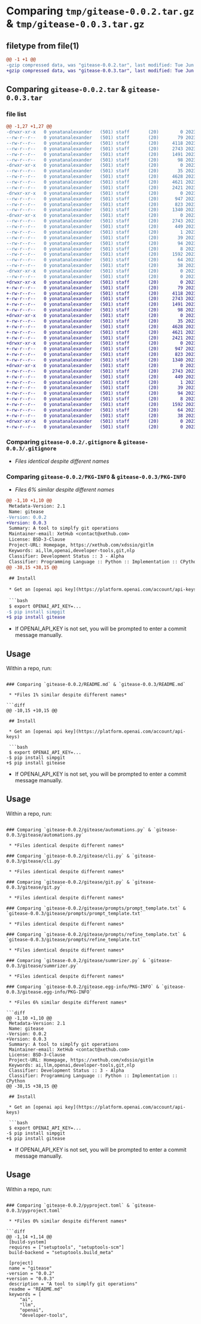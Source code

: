 # Comparing `tmp/gitease-0.0.2.tar.gz` & `tmp/gitease-0.0.3.tar.gz`

## filetype from file(1)

```diff
@@ -1 +1 @@
-gzip compressed data, was "gitease-0.0.2.tar", last modified: Tue Jun 13 12:51:04 2023, max compression
+gzip compressed data, was "gitease-0.0.3.tar", last modified: Tue Jun 13 12:57:15 2023, max compression
```

## Comparing `gitease-0.0.2.tar` & `gitease-0.0.3.tar`

### file list

```diff
@@ -1,27 +1,27 @@
-drwxr-xr-x   0 yonatanalexander   (501) staff       (20)        0 2023-06-13 12:51:04.017506 gitease-0.0.2/
--rw-r--r--   0 yonatanalexander   (501) staff       (20)       79 2023-06-07 11:21:02.000000 gitease-0.0.2/.gitattributes
--rw-r--r--   0 yonatanalexander   (501) staff       (20)     4118 2023-06-12 19:42:29.000000 gitease-0.0.2/.gitignore
--rw-r--r--   0 yonatanalexander   (501) staff       (20)     2743 2023-06-13 12:51:04.017181 gitease-0.0.2/PKG-INFO
--rw-r--r--   0 yonatanalexander   (501) staff       (20)     1491 2023-06-13 12:50:00.000000 gitease-0.0.2/README.md
--rw-r--r--   0 yonatanalexander   (501) staff       (20)       98 2023-06-13 12:41:22.000000 gitease-0.0.2/config.py
-drwxr-xr-x   0 yonatanalexander   (501) staff       (20)        0 2023-06-13 12:51:04.014848 gitease-0.0.2/gitease/
--rw-r--r--   0 yonatanalexander   (501) staff       (20)       35 2023-06-13 12:41:22.000000 gitease-0.0.2/gitease/__init__.py
--rw-r--r--   0 yonatanalexander   (501) staff       (20)     4628 2023-06-13 12:41:22.000000 gitease-0.0.2/gitease/automations.py
--rw-r--r--   0 yonatanalexander   (501) staff       (20)     4621 2023-06-13 12:49:26.000000 gitease-0.0.2/gitease/cli.py
--rw-r--r--   0 yonatanalexander   (501) staff       (20)     2421 2023-06-13 12:47:11.000000 gitease-0.0.2/gitease/git.py
-drwxr-xr-x   0 yonatanalexander   (501) staff       (20)        0 2023-06-13 12:51:04.016447 gitease-0.0.2/gitease/prompts/
--rw-r--r--   0 yonatanalexander   (501) staff       (20)      947 2023-06-13 08:49:13.000000 gitease-0.0.2/gitease/prompts/prompt_template.txt
--rw-r--r--   0 yonatanalexander   (501) staff       (20)      823 2023-06-13 08:49:13.000000 gitease-0.0.2/gitease/prompts/refine_template.txt
--rw-r--r--   0 yonatanalexander   (501) staff       (20)     1340 2023-06-13 12:41:22.000000 gitease-0.0.2/gitease/summrizer.py
-drwxr-xr-x   0 yonatanalexander   (501) staff       (20)        0 2023-06-13 12:51:04.016078 gitease-0.0.2/gitease.egg-info/
--rw-r--r--   0 yonatanalexander   (501) staff       (20)     2743 2023-06-13 12:51:00.000000 gitease-0.0.2/gitease.egg-info/PKG-INFO
--rw-r--r--   0 yonatanalexander   (501) staff       (20)      449 2023-06-13 12:51:04.000000 gitease-0.0.2/gitease.egg-info/SOURCES.txt
--rw-r--r--   0 yonatanalexander   (501) staff       (20)        1 2023-06-13 12:51:00.000000 gitease-0.0.2/gitease.egg-info/dependency_links.txt
--rw-r--r--   0 yonatanalexander   (501) staff       (20)       39 2023-06-13 12:51:00.000000 gitease-0.0.2/gitease.egg-info/entry_points.txt
--rw-r--r--   0 yonatanalexander   (501) staff       (20)       94 2023-06-13 12:51:00.000000 gitease-0.0.2/gitease.egg-info/requires.txt
--rw-r--r--   0 yonatanalexander   (501) staff       (20)        8 2023-06-13 12:51:00.000000 gitease-0.0.2/gitease.egg-info/top_level.txt
--rw-r--r--   0 yonatanalexander   (501) staff       (20)     1592 2023-06-13 12:41:22.000000 gitease-0.0.2/pyproject.toml
--rw-r--r--   0 yonatanalexander   (501) staff       (20)       64 2023-06-12 19:37:45.000000 gitease-0.0.2/requirements.txt
--rw-r--r--   0 yonatanalexander   (501) staff       (20)       38 2023-06-13 12:51:04.017580 gitease-0.0.2/setup.cfg
-drwxr-xr-x   0 yonatanalexander   (501) staff       (20)        0 2023-06-13 12:51:04.016839 gitease-0.0.2/tests/
--rw-r--r--   0 yonatanalexander   (501) staff       (20)        0 2023-06-07 11:21:27.000000 gitease-0.0.2/tests/__init__.py
+drwxr-xr-x   0 yonatanalexander   (501) staff       (20)        0 2023-06-13 12:57:15.015609 gitease-0.0.3/
+-rw-r--r--   0 yonatanalexander   (501) staff       (20)       79 2023-06-07 11:21:02.000000 gitease-0.0.3/.gitattributes
+-rw-r--r--   0 yonatanalexander   (501) staff       (20)     4118 2023-06-12 19:42:29.000000 gitease-0.0.3/.gitignore
+-rw-r--r--   0 yonatanalexander   (501) staff       (20)     2743 2023-06-13 12:57:15.015276 gitease-0.0.3/PKG-INFO
+-rw-r--r--   0 yonatanalexander   (501) staff       (20)     1491 2023-06-13 12:56:44.000000 gitease-0.0.3/README.md
+-rw-r--r--   0 yonatanalexander   (501) staff       (20)       98 2023-06-13 12:41:22.000000 gitease-0.0.3/config.py
+drwxr-xr-x   0 yonatanalexander   (501) staff       (20)        0 2023-06-13 12:57:15.012797 gitease-0.0.3/gitease/
+-rw-r--r--   0 yonatanalexander   (501) staff       (20)       35 2023-06-13 12:41:22.000000 gitease-0.0.3/gitease/__init__.py
+-rw-r--r--   0 yonatanalexander   (501) staff       (20)     4628 2023-06-13 12:41:22.000000 gitease-0.0.3/gitease/automations.py
+-rw-r--r--   0 yonatanalexander   (501) staff       (20)     4621 2023-06-13 12:49:26.000000 gitease-0.0.3/gitease/cli.py
+-rw-r--r--   0 yonatanalexander   (501) staff       (20)     2421 2023-06-13 12:47:11.000000 gitease-0.0.3/gitease/git.py
+drwxr-xr-x   0 yonatanalexander   (501) staff       (20)        0 2023-06-13 12:57:15.014706 gitease-0.0.3/gitease/prompts/
+-rw-r--r--   0 yonatanalexander   (501) staff       (20)      947 2023-06-13 08:49:13.000000 gitease-0.0.3/gitease/prompts/prompt_template.txt
+-rw-r--r--   0 yonatanalexander   (501) staff       (20)      823 2023-06-13 08:49:13.000000 gitease-0.0.3/gitease/prompts/refine_template.txt
+-rw-r--r--   0 yonatanalexander   (501) staff       (20)     1340 2023-06-13 12:41:22.000000 gitease-0.0.3/gitease/summrizer.py
+drwxr-xr-x   0 yonatanalexander   (501) staff       (20)        0 2023-06-13 12:57:15.014320 gitease-0.0.3/gitease.egg-info/
+-rw-r--r--   0 yonatanalexander   (501) staff       (20)     2743 2023-06-13 12:57:11.000000 gitease-0.0.3/gitease.egg-info/PKG-INFO
+-rw-r--r--   0 yonatanalexander   (501) staff       (20)      449 2023-06-13 12:57:15.000000 gitease-0.0.3/gitease.egg-info/SOURCES.txt
+-rw-r--r--   0 yonatanalexander   (501) staff       (20)        1 2023-06-13 12:57:11.000000 gitease-0.0.3/gitease.egg-info/dependency_links.txt
+-rw-r--r--   0 yonatanalexander   (501) staff       (20)       39 2023-06-13 12:57:11.000000 gitease-0.0.3/gitease.egg-info/entry_points.txt
+-rw-r--r--   0 yonatanalexander   (501) staff       (20)       94 2023-06-13 12:57:11.000000 gitease-0.0.3/gitease.egg-info/requires.txt
+-rw-r--r--   0 yonatanalexander   (501) staff       (20)        8 2023-06-13 12:57:11.000000 gitease-0.0.3/gitease.egg-info/top_level.txt
+-rw-r--r--   0 yonatanalexander   (501) staff       (20)     1592 2023-06-13 12:56:56.000000 gitease-0.0.3/pyproject.toml
+-rw-r--r--   0 yonatanalexander   (501) staff       (20)       64 2023-06-12 19:37:45.000000 gitease-0.0.3/requirements.txt
+-rw-r--r--   0 yonatanalexander   (501) staff       (20)       38 2023-06-13 12:57:15.015689 gitease-0.0.3/setup.cfg
+drwxr-xr-x   0 yonatanalexander   (501) staff       (20)        0 2023-06-13 12:57:15.014900 gitease-0.0.3/tests/
+-rw-r--r--   0 yonatanalexander   (501) staff       (20)        0 2023-06-07 11:21:27.000000 gitease-0.0.3/tests/__init__.py
```

### Comparing `gitease-0.0.2/.gitignore` & `gitease-0.0.3/.gitignore`

 * *Files identical despite different names*

### Comparing `gitease-0.0.2/PKG-INFO` & `gitease-0.0.3/PKG-INFO`

 * *Files 6% similar despite different names*

```diff
@@ -1,10 +1,10 @@
 Metadata-Version: 2.1
 Name: gitease
-Version: 0.0.2
+Version: 0.0.3
 Summary: A tool to simplfy git operations
 Maintainer-email: XetHub <contact@xethub.com>
 License: BSD-3-Clause
 Project-URL: Homepage, https://xethub.com/xdssio/gitlm
 Keywords: ai,llm,openai,developer-tools,git,nlp
 Classifier: Development Status :: 3 - Alpha
 Classifier: Programming Language :: Python :: Implementation :: CPython
@@ -38,15 +38,15 @@
 
 ## Install
 
 * Get an [openai api key](https://platform.openai.com/account/api-keys)
 
 ```bash
 $ export OPENAI_API_KEY=...
-$ pip install simpgit
+$ pip install gitease
 ```
 * If OPENAI_API_KEY is not set, you will be prompted to enter a commit message manually.
 
 ## Usage
 
 Within a repo, run:
```

### Comparing `gitease-0.0.2/README.md` & `gitease-0.0.3/README.md`

 * *Files 1% similar despite different names*

```diff
@@ -10,15 +10,15 @@
 
 ## Install
 
 * Get an [openai api key](https://platform.openai.com/account/api-keys)
 
 ```bash
 $ export OPENAI_API_KEY=...
-$ pip install simpgit
+$ pip install gitease
 ```
 * If OPENAI_API_KEY is not set, you will be prompted to enter a commit message manually.
 
 ## Usage
 
 Within a repo, run:
```

### Comparing `gitease-0.0.2/gitease/automations.py` & `gitease-0.0.3/gitease/automations.py`

 * *Files identical despite different names*

### Comparing `gitease-0.0.2/gitease/cli.py` & `gitease-0.0.3/gitease/cli.py`

 * *Files identical despite different names*

### Comparing `gitease-0.0.2/gitease/git.py` & `gitease-0.0.3/gitease/git.py`

 * *Files identical despite different names*

### Comparing `gitease-0.0.2/gitease/prompts/prompt_template.txt` & `gitease-0.0.3/gitease/prompts/prompt_template.txt`

 * *Files identical despite different names*

### Comparing `gitease-0.0.2/gitease/prompts/refine_template.txt` & `gitease-0.0.3/gitease/prompts/refine_template.txt`

 * *Files identical despite different names*

### Comparing `gitease-0.0.2/gitease/summrizer.py` & `gitease-0.0.3/gitease/summrizer.py`

 * *Files identical despite different names*

### Comparing `gitease-0.0.2/gitease.egg-info/PKG-INFO` & `gitease-0.0.3/gitease.egg-info/PKG-INFO`

 * *Files 6% similar despite different names*

```diff
@@ -1,10 +1,10 @@
 Metadata-Version: 2.1
 Name: gitease
-Version: 0.0.2
+Version: 0.0.3
 Summary: A tool to simplfy git operations
 Maintainer-email: XetHub <contact@xethub.com>
 License: BSD-3-Clause
 Project-URL: Homepage, https://xethub.com/xdssio/gitlm
 Keywords: ai,llm,openai,developer-tools,git,nlp
 Classifier: Development Status :: 3 - Alpha
 Classifier: Programming Language :: Python :: Implementation :: CPython
@@ -38,15 +38,15 @@
 
 ## Install
 
 * Get an [openai api key](https://platform.openai.com/account/api-keys)
 
 ```bash
 $ export OPENAI_API_KEY=...
-$ pip install simpgit
+$ pip install gitease
 ```
 * If OPENAI_API_KEY is not set, you will be prompted to enter a commit message manually.
 
 ## Usage
 
 Within a repo, run:
```

### Comparing `gitease-0.0.2/pyproject.toml` & `gitease-0.0.3/pyproject.toml`

 * *Files 0% similar despite different names*

```diff
@@ -1,14 +1,14 @@
 [build-system]
 requires = ["setuptools", "setuptools-scm"]
 build-backend = "setuptools.build_meta"
 
 [project]
 name = "gitease"
-version = "0.0.2"
+version = "0.0.3"
 description = "A tool to simplfy git operations"
 readme = "README.md"
 keywords = [
     "ai",
     "llm",
     "openai",
     "developer-tools",
```

